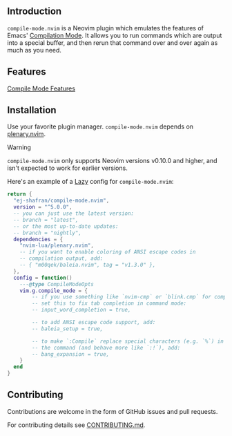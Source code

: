 ## Introduction

`compile-mode.nvim` is a Neovim plugin which emulates the features of Emacs'
[Compilation
Mode](https://www.gnu.org/software/emacs/manual/html_node/emacs/Compilation-Mode.html).
It allows you to run commands which are output into a special buffer, and then
rerun that command over and over again as much as you need.

## Features

[Compile Mode Features](https://github.com/ej-shafran/compile-mode.nvim/assets/116496520/5541b9dd-70b7-4647-9c13-9e57813dac27)

## Installation

Use your favorite plugin manager. `compile-mode.nvim` depends on
[plenary.nvim](https://github.com/nvim-lua/plenary.nvim).

> [!WARNING]
>
> `compile-mode.nvim` only supports Neovim versions v0.10.0 and higher, and isn't expected to work for earlier versions.

Here's an example of a [Lazy](https://github.com/folke/lazy.nvim) config for
`compile-mode.nvim`:

```lua
return {
  "ej-shafran/compile-mode.nvim",
  version = "^5.0.0",
  -- you can just use the latest version:
  -- branch = "latest",
  -- or the most up-to-date updates:
  -- branch = "nightly",
  dependencies = {
    "nvim-lua/plenary.nvim",
    -- if you want to enable coloring of ANSI escape codes in
    -- compilation output, add:
    -- { "m00qek/baleia.nvim", tag = "v1.3.0" },
  },
  config = function()
    ---@type CompileModeOpts
    vim.g.compile_mode = {
        -- if you use something like `nvim-cmp` or `blink.cmp` for completion,
        -- set this to fix tab completion in command mode:
        -- input_word_completion = true,

        -- to add ANSI escape code support, add:
        -- baleia_setup = true,

        -- to make `:Compile` replace special characters (e.g. `%`) in
        -- the command (and behave more like `:!`), add:
        -- bang_expansion = true,
    }
  end
}
```

## Contributing

Contributions are welcome in the form of GitHub issues and pull requests.

For contributing details see [CONTRIBUTING.md](CONTRIBUTING.md).
